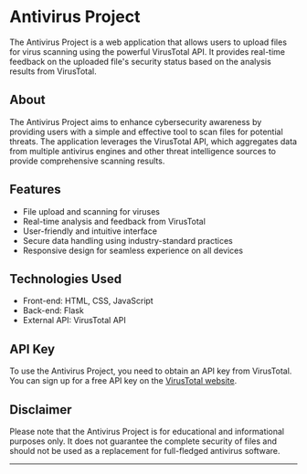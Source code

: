 # Antivirus Project

The Antivirus Project is a web application that allows users to upload files for virus scanning using the powerful VirusTotal API. It provides real-time feedback on the uploaded file's security status based on the analysis results from VirusTotal.



## About
The Antivirus Project aims to enhance cybersecurity awareness by providing users with a simple and effective tool to scan files for potential threats. The application leverages the VirusTotal API, which aggregates data from multiple antivirus engines and other threat intelligence sources to provide comprehensive scanning results.

## Features
- File upload and scanning for viruses
- Real-time analysis and feedback from VirusTotal
- User-friendly and intuitive interface
- Secure data handling using industry-standard practices
- Responsive design for seamless experience on all devices


## Technologies Used
- Front-end: HTML, CSS, JavaScript
- Back-end: Flask
- External API: VirusTotal API

## API Key
To use the Antivirus Project, you need to obtain an API key from VirusTotal. You can sign up for a free API key on the [VirusTotal website](https://www.virustotal.com).

## Disclaimer
Please note that the Antivirus Project is for educational and informational purposes only. It does not guarantee the complete security of files and should not be used as a replacement for full-fledged antivirus software.

---
